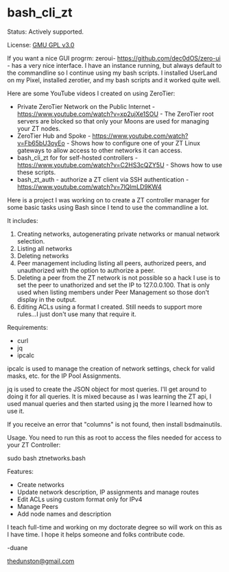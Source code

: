 # bash_cli_zt

Status: Actively supported.

License: [GMU GPL v3.0](https://github.com/thedunston/bash_cli_zt/blob/main/LICENSE.md)

If you want a nice GUI progrm: zeroui- https://github.com/dec0dOS/zero-ui - has a very nice interface.  I have an instance running, but always default to the commandline so I continue using my bash scripts.  I installed UserLand on my Pixel, installed zerotier, and my bash scripts and it worked quite well.

Here are some YouTube videos I created on using ZeroTier:

- Private ZeroTier Network on the Public Internet - https://www.youtube.com/watch?v=xp2ujXe1SOU - The ZeroTier root servers are blocked so that only your Moons are used for managing your ZT nodes.
- ZeroTier Hub and Spoke - https://www.youtube.com/watch?v=Fb65bU3oyEo - Shows how to configure one of your ZT Linux gateways to allow access to other networks it can access.
- bash_cli_zt for for self-hosted controllers - https://www.youtube.com/watch?v=C2HS3cQZY5U - Shows how to use these scripts.
- bash_zt_auth - authorize a ZT client via SSH authentication - https://www.youtube.com/watch?v=7lQlmLD9KW4

Here is a project I was working on to create a ZT controller manager for some basic tasks using Bash since I tend to use the commandline a lot.

It includes:

1. Creating networks, autogenerating private networks or manual network selection.
2. Listing all networks
3. Deleting networks
4. Peer management including listing all peers, authorized peers, and unauthorized with the option to authorize a peer.
5. Deleting a peer from the ZT network is not possible so a hack I use is to set the peer to unathorized and set the IP to 127.0.0.100.  That is only used when listing members under Peer Management so those don't display in the output.
6. Editing ACLs using a format I created.  Still needs to support more rules...I just don't use many that require it.

Requirements:
- curl
- jq
- ipcalc

ipcalc is used to manage the creation of network settings, check for valid masks, etc. for the IP Pool Assignments.

jq is used to create the JSON object for most queries. I'll get around to doing it for all queries.  It is mixed because as I was learning the ZT api, I used manual queries and then started using jq the more I learned how to use it.

If you receive an error that "columns" is not found, then install bsdmainutils.

Usage.  You need to run this as root to access the files needed for access to your ZT Controller:

sudo bash ztnetworks.bash

Features:

- Create networks
- Update network description, IP assignments and manage routes
- Edit ACLs using custom format only for IPv4
- Manage Peers
- Add node names and description

I teach full-time and working on my doctorate degree so will work on this as I have time.  I hope it helps someone and folks contribute code.

-duane

thedunston@gmail.com
